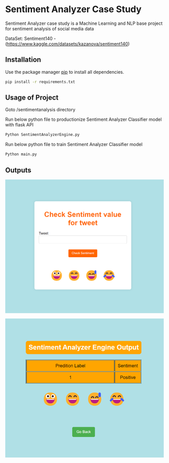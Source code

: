 # Sentiment Analyzer Case Study

Sentiment Analyzer case study is a Machine Learning and NLP base project for sentiment analysis of social media data

DataSet: Sentiment140 - (https://www.kaggle.com/datasets/kazanova/sentiment140)

## Installation

Use the package manager [pip](https://pip.pypa.io/en/stable/) to install all dependencies.

```bash
pip install -r requirements.txt
```

## Usage of Project

Goto /sentimentanalysis directory

Run below python file to productionize Sentiment Analyzer Classifier model with flask API
```python
Python SentimentAnalyzerEngine.py
```
Run below python file to train Sentiment Analyzer Classifier model

```python
Python main.py
```

## Outputs

![Alt text](image.png)

![Alt text](image-1.png)